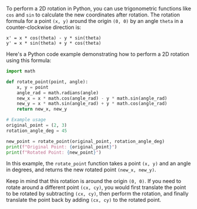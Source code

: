 To perform a 2D rotation in Python, you can use trigonometric functions like `cos` and `sin` to calculate the new coordinates after rotation. The rotation formula for a point `(x, y)` around the origin `(0, 0)` by an angle `theta` in a counter-clockwise direction is:

```
x' = x * cos(theta) - y * sin(theta)
y' = x * sin(theta) + y * cos(theta)
```

Here's a Python code example demonstrating how to perform a 2D rotation using this formula:

```python
import math

def rotate_point(point, angle):
    x, y = point
    angle_rad = math.radians(angle)
    new_x = x * math.cos(angle_rad) - y * math.sin(angle_rad)
    new_y = x * math.sin(angle_rad) + y * math.cos(angle_rad)
    return new_x, new_y

# Example usage
original_point = (2, 3)
rotation_angle_deg = 45

new_point = rotate_point(original_point, rotation_angle_deg)
print(f"Original Point: {original_point}")
print(f"Rotated Point: {new_point}")
```

In this example, the `rotate_point` function takes a point `(x, y)` and an angle in degrees, and returns the new rotated point `(new_x, new_y)`.

Keep in mind that this rotation is around the origin `(0, 0)`. If you need to rotate around a different point `(cx, cy)`, you would first translate the point to be rotated by subtracting `(cx, cy)`, then perform the rotation, and finally translate the point back by adding `(cx, cy)` to the rotated point.
